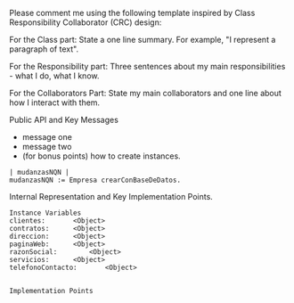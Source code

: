 Please comment me using the following template inspired by Class Responsibility Collaborator (CRC) design:

For the Class part:  State a one line summary. For example, "I represent a paragraph of text".

For the Responsibility part: Three sentences about my main responsibilities - what I do, what I know.

For the Collaborators Part: State my main collaborators and one line about how I interact with them.

Public API and Key Messages

- message one
- message two
- (for bonus points) how to create instances.

```
| mudanzasNQN |
mudanzasNQN := Empresa crearConBaseDeDatos.
```

Internal Representation and Key Implementation Points.

    Instance Variables
	clientes:		<Object>
	contratos:		<Object>
	direccion:		<Object>
	paginaWeb:		<Object>
	razonSocial:		<Object>
	servicios:		<Object>
	telefonoContacto:		<Object>


    Implementation Points